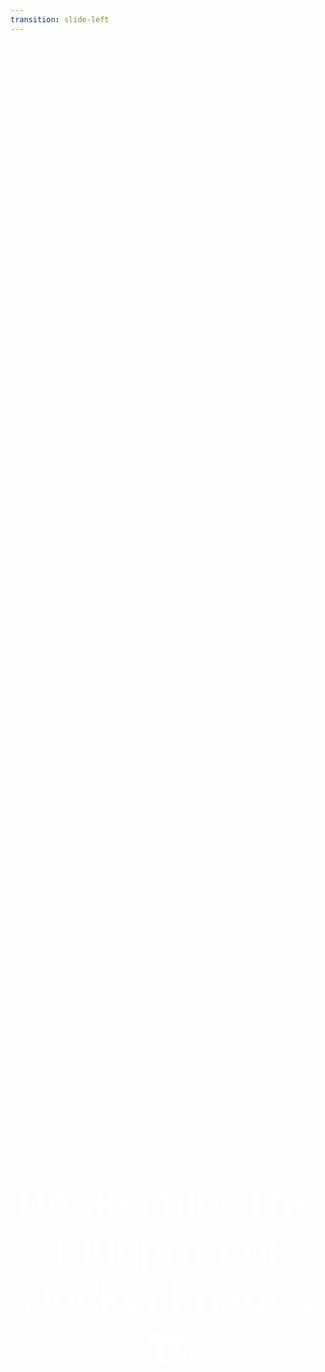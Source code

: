 ```yaml
---
transition: slide-left
---
```


<div class="text-center big-title">
  Dockerfile: The Blueprint of Docker Images 🏗️
</div>

<style>
.big-title {
  font-size: 4rem;
  font-weight: bold;
  margin-top: 3rem;
  color: #FFFFFF;
}

.text-center {
  display: flex;
  flex-direction: column;
  justify-content: center;
  align-items: center;
  height: 100%;
  text-align: center;
}
</style>


---
transition: slide-left
---

# Comprehending Dockerfile

A Dockerfile is a text document that contains all the commands a user could call on the command line to assemble an image. Using a Dockerfile is the most common method for creating a Docker container.

## Why Use a Dockerfile?

- **Automation**: Automate the image creation process, making it reproducible and consistent.
- **Version Control**: Track changes in your Docker environment in a way that’s transparent and maintainable.
- **Customization**: Customize and share images according to your application's specific needs.

## Key Commands

- Build: `docker build -t <tag> .`
- History: `docker history <image>`
- Image Building: `docker build [OPTIONS] PATH | URL | -`

<div class="absolute right-16 bottom-6 text-9xl animate-fade-in">
  📜
</div>

---
transition: slide-left
---

# Dockerfile Fundamentals

The Dockerfile defines the steps to create an image:

- **FROM**: Base image to start the build.
- **RUN**: Execute commands.
- **COPY/ADD**: Add files from local to the image.
- **EXPOSE**: Ports to expose.
- **CMD**: Default command at runtime.

Simple, yet powerful commands to package your application.

<div class="absolute right-16 bottom-6 text-9xl animate-fade-in">
  🏗️
</div>

---
transition: slide-left
---

# Advanced Dockerfile Instructions

To refine image creation:

- **ENV**: Set environment variables.
- **ARG**: Arguments for building images.
- **ENTRYPOINT**: Configure a container that will run as an executable.
- **USER**: Set the user name or UID.
- **WORKDIR**: Set the working directory.

More tools for a fine-tuned Docker experience.

<div class="absolute right-16 bottom-6 text-9xl animate-fade-in">
  🔧
</div>

---
transition: slide-left
---

# Simple Dockerfile Example for a Web Application

Let's look at a basic Dockerfile for a Node.js web app.

```bash {all|1-2|3-4}
# Start with the official Node image
FROM node:18

# Set the working directory in the container
WORKDIR /app

# Install app dependencies by copying
# package.json and package-lock.json
COPY package*.json ./
RUN npm install

# Bundle app source
COPY . .

# Bind to port 3000
EXPOSE 3000

# Define the command to run the app
CMD ["node", "app.js"]